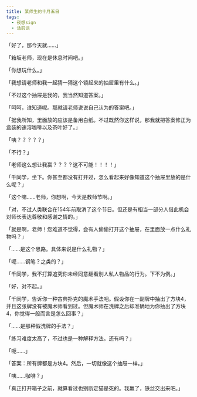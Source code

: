 ```yaml
---
title: 某师生的十月五日
tags:
  - 夜想sign
  - 话前谈
---
```


「好了，那今天就……」

「箱坂老师，现在是休息时间吧。」

「你想玩什么。」

「我想请老师和我一起猜一猜这个锁起来的抽屉里有什么。」

「不过这个抽屉是我的，我当然知道答案。」

「呵呵，谁知道呢。那就请老师说说自己认为的答案吧。」

「据我所知，里面放的应该是备用白纸。不过既然你这样说，那我就把答案修正为盒装的速溶咖啡以及茶叶好了。」

「咦？？？？？」

「不行？」

「老师这么想让我赢？？？？这不可能！！！！」

「千同学，坐下。你甚至都没有打开过，怎么看起来好像知道这个抽屉里放的是什么呢？」

「这个嘛……老师，你想啊，今天是教师节啊。」

「对，不过人类联合在154年前取消了这个节日。但还是有相当一部分人借此机会对师长表达尊敬和感谢之情的。」

「就是啊，老师！您难道不觉得，会有人偷偷打开这个抽屉，在里面放一点什么礼物吗？」

「……是这个思路。具体来说是什么礼物？」

「呃……钢笔？之类的？」

「千同学，我不打算追究你未经同意翻看别人私人物品的行为。下不为例。」

「好，对不起。」

「千同学，告诉你一种古典扑克的魔术手法吧。假设你在一副牌中抽出了方块4，并且这张牌没有被魔术师看到过。但魔术师在洗牌之后却准确地为你抽出了方块4，你觉得一般而言是怎么回事？」

「……是那种假洗牌的手法？」

「练习难度太高了，不过也是一种解释方法。还有吗？」

「呃……」

「答案：所有牌都是方块4。然后，一切就像这个抽屉一样。」

「咦……咖啡？」

「真正打开箱子之前，就算看过也别断定猫是死的。我赢了，铁丝交出来吧。」

